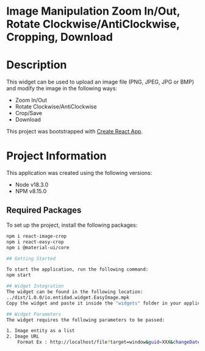# Image Manipulation Zoom In/Out, Rotate Clockwise/AntiClockwise, Cropping, Download

# Description

This widget can be used to upload an image file (PNG, JPEG, JPG or BMP) and modify the image in the following ways: 
- Zoom In/Out
- Rotate Clockwise/AntiClockwise
- Crop/Save
- Download

This project was bootstrapped with [Create React App](https://github.com/facebook/create-react-app).

# Project Information

This application was created using the following versions:
- Node v18.3.0
- NPM  v8.15.0

## Required Packages

To set up the project, install the following packages:
```bash
npm i react-image-crop
npm i react-easy-crop
npm i @material-ui/core

## Getting Started

To start the application, run the following command:
npm start

## Widget Integration
The widget can be found in the following location:
../dist/1.0.0/io.entidad.widget.EasyImage.mpk
Copy the widget and paste it inside the "widgets" folder in your application. After synchronizing the application, locate the widget with the name "io.entidad.widget.EasyImage.mpk" under the tools. You can then drag and drop it into a container

## Widget Parameters
The widget requires the following parameters to be passed:

1. Image entity as a list
2. Image URL
    Format Ex : http://localhost/file?target=window&guid=XXX&changeDate=XXX&name=XXX
